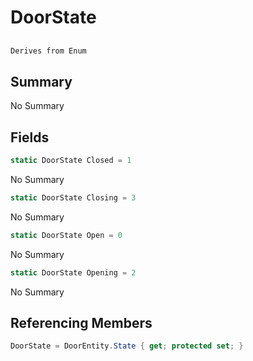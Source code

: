 # DoorState

## 
```c#
Derives from Enum
```

## Summary

No Summary
## Fields

```c#
static DoorState Closed = 1
```
No Summary
```c#
static DoorState Closing = 3
```
No Summary
```c#
static DoorState Open = 0
```
No Summary
```c#
static DoorState Opening = 2
```
No Summary
## Referencing Members

```c#
DoorState = DoorEntity.State { get; protected set; } 
```
